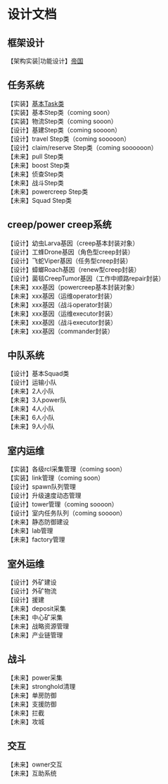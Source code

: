 设计文档
=

框架设计
-
【架构实装|功能设计】[帝国](Leaders.md)

任务系统
-
【实装】[基本Task类](Task.md)  
【实装】基本Step类（coming soon）  
【实装】物流Step类（coming sooon）  
【设计】基建Step类（coming soooon）  
【设计】travel Step类（coming sooooon）  
【设计】claim/reserve Step类（coming soooooon）  
【未来】pull Step类  
【未来】boost Step类    
【未来】侦查Step类  
【未来】战斗Step类  
【未来】powercreep Step类  
【未来】Squad Step类  

creep/power creep系统
-
【设计】幼虫Larva基因（creep基本封装对象）  
【设计】工蜂Drone基因（角色型creep封装）  
【设计】飞蛇Viper基因（任务型creep封装）  
【设计】蟑螂Roach基因（renew型creep封装）  
【设计】菌毯CreepTumor基因（工作中顺路repair封装）  
【未来】xxx基因（powercreep基本封装对象）  
【未来】xxx基因（运维operator封装）  
【未来】xxx基因（战斗operator封装）  
【未来】xxx基因（运维executor封装）  
【未来】xxx基因（战斗executor封装）  
【未来】xxx基因（commander封装）  

中队系统
-
【设计】基本Squad类  
【设计】运输小队  
【未来】2人小队  
【未来】3人power队  
【未来】4人小队  
【未来】6人小队  
【未来】9人小队  

室内运维
-
【实装】各级rcl采集管理（coming soon）  
【实装】link管理（coming soon）  
【设计】spawn队列管理  
【设计】升级速度动态管理  
【设计】tower管理（coming soooon）  
【设计】室内任务队列（coming soooon）  
【未来】静态防御建设  
【未来】lab管理  
【未来】factory管理  

室外运维
-
【设计】外矿建设  
【设计】外矿物流  
【设计】援建  
【未来】deposit采集    
【未来】中心矿采集  
【未来】战略资源管理  
【未来】产业链管理

战斗
-
【未来】power采集  
【未来】stronghold清理  
【未来】单房防御  
【未来】支援防御  
【未来】拦截  
【未来】攻城  

交互
-
【未来】owner交互  
【未来】互助系统